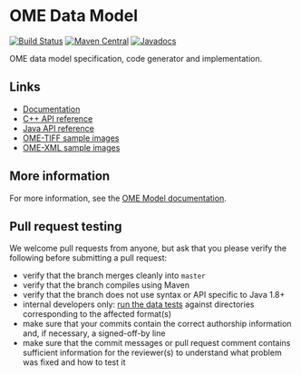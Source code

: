 # OME Data Model

[![Build Status](https://travis-ci.org/ome/ome-model.png)](http://travis-ci.org/ome/ome-model)
[![Maven Central](https://img.shields.io/maven-central/v/org.openmicroscopy/ome-xml.svg)](http://search.maven.org/#search%7Cgav%7C1%7Cg%3A%22org.openmicroscopy%22%20AND%20a%3A%22ome-xml%22)
[![Javadocs](http://javadoc.io/badge/org.openmicroscopy/ome-xml.svg)](http://javadoc.io/doc/org.openmicroscopy/ome-xml) 

OME data model specification, code generator and implementation.

Links
-----

- [Documentation](https://docs.openmicroscopy.org/latest/ome-model/)
- [C++ API reference](https://docs.openmicroscopy.org/latest/ome-files-cpp/ome-xml/api/html/namespaces.html)
- [Java API reference](http://javadoc.io/doc/org.openmicroscopy/ome-xml/)
- [OME-TIFF sample images](https://downloads.openmicroscopy.org/images/OME-TIFF/)
- [OME-XML sample images](https://downloads.openmicroscopy.org/images/OME-XML/)

More information
----------------

For more information, see the [OME Model documentation](https://docs.openmicroscopy.org/latest/ome-model/).

Pull request testing
--------------------

We welcome pull requests from anyone, but ask that you please verify the
following before submitting a pull request:

 * verify that the branch merges cleanly into ```master```
 * verify that the branch compiles using Maven
 * verify that the branch does not use syntax or API specific to Java 1.8+
 * internal developers only: [run the data
   tests](https://docs.openmicroscopy.org/latest/bio-formats/developers/commit-testing.html)
   against directories corresponding to the affected format(s)
 * make sure that your commits contain the correct authorship information and,
   if necessary, a signed-off-by line
 * make sure that the commit messages or pull request comment contains
   sufficient information for the reviewer(s) to understand what problem was
   fixed and how to test it
